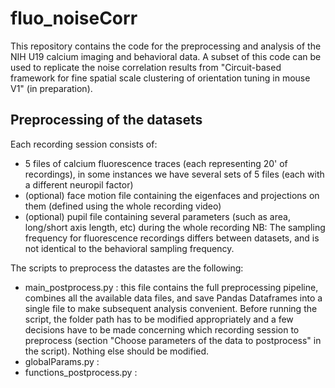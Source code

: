# fluo_noiseCorr

This repository contains the code for the preprocessing and analysis of the NIH U19 calcium imaging and behavioral data.
A subset of this code can be used to replicate the noise correlation results from "Circuit-based framework for fine spatial scale clustering of orientation tuning in mouse V1" (in preparation).

## Preprocessing of the datasets

Each recording session consists of:
* 5 files of calcium fluorescence traces (each representing 20' of recordings), in some instances we have several sets of 5 files (each with a different neuropil factor)
* (optional) face motion file containing the eigenfaces and projections on them (defined using the whole recording video)
* (optional) pupil file containing several parameters (such as area, long/short axis length, etc) during the whole recording
NB: The sampling frequency for fluorescence recordings differs between datasets, and is not identical to the behavioral sampling frequency.

The scripts to preprocess the datastes are the following:
* main_postprocess.py : this file contains the full preprocessing pipeline, combines all the available data files, and save Pandas Dataframes into a single file to make subsequent analysis convenient. Before running the script, the folder path has to be modified appropriately and a few decisions have to be made concerning which recording session to preprocess (section "Choose parameters of the data to postprocess" in the script). Nothing else should be modified.
* globalParams.py :
* functions_postprocess.py :

